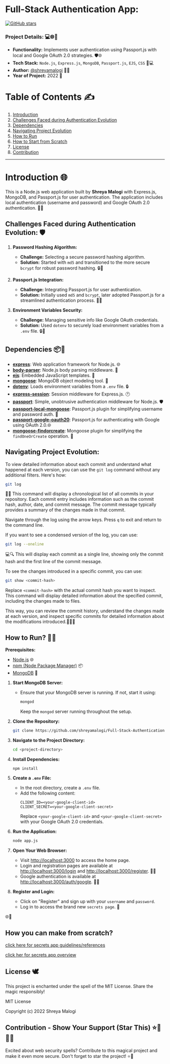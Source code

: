 # Full-Stack Authentication App:

[![GitHub stars](https://img.shields.io/github/stars/shreyamalogi/Full-Stack-Authentication-App.svg?style=social)](https://github.com/shreyamalogi/Full-Stack-Authentication-App/stargazers)

### Project Details: 💻🌐📅

- **Functionality:** Implements user authentication using Passport.js with local and Google OAuth 2.0 strategies. 🛡️🌐
- **Tech Stack:** `Node.js`, `Express.js`, `MongoDB`, `Passport.js`, `EJS`, `CSS` 🚀💻
- **Author:** [@shreyamalogi](https://github.com/shreyamalogi/) 👩‍💻
- **Year of Project:** 2022 📅

# Table of Contents ✍️

1. [Introduction](#introduction-)
2. [Challenges Faced during Authentication Evolution](#challenges-faced-during-authentication-evolution-%EF%B8%8F)
3. [Dependencies](#dependencies-)
4. [Navigating Project Evolution](#navigating-project-evolution)
5. [How to Run](#how-to-run-)
6. [How to Start from Scratch](#how-you-can-make-from-scratch)
7. [License](#license-%EF%B8%8F)
8. [Contribution](#contribution---show-your-support-star-this-)


---

# Introduction 🌐

This is a Node.js web application built by **Shreya Malogi** with Express.js, MongoDB, and Passport.js for user authentication. The application includes local authentication (username and password) and Google OAuth 2.0 authentication. 🚀🔐

## Challenges Faced during Authentication Evolution: 🛡️

1. **Password Hashing Algorithm:**
   - **Challenge:** Selecting a secure password hashing algorithm.
   - **Solution:** Started with `md5` and transitioned to the more secure `bcrypt` for robust password hashing. 🔒🔐

2. **Passport.js Integration:**
   - **Challenge:** Integrating Passport.js for user authentication.
   - **Solution:** Initially used `md5` and `bcrypt`, later adopted Passport.js for a streamlined authentication process. 🤝🚀

3. **Environment Variables Security:**
   - **Challenge:** Managing sensitive info like Google OAuth credentials.
   - **Solution:** Used `dotenv` to securely load environment variables from a `.env` file. 🔒🔐



## Dependencies 📦🚀

- **[express](https://expressjs.com/)**: Web application framework for Node.js. 🌐
- **[body-parser](https://www.npmjs.com/package/body-parser)**: Node.js body parsing middleware. 🤖
- **[ejs](https://ejs.co/)**: Embedded JavaScript templates. 🎨
- **[mongoose](https://mongoosejs.com/)**: MongoDB object modeling tool. 🍃
- **[dotenv](https://www.npmjs.com/package/dotenv)**: Loads environment variables from a `.env` file. 🔒
- **[express-session](https://www.npmjs.com/package/express-session)**: Session middleware for Express.js. 🕐
- **[passport](http://www.passportjs.org/)**: Simple, unobtrusive authentication middleware for Node.js. 🛡️
- **[passport-local-mongoose](https://www.npmjs.com/package/passport-local-mongoose)**: Passport.js plugin for simplifying username and password auth. 🤝
- **[passport-google-oauth20](http://www.passportjs.org/packages/passport-google-oauth20/)**: Passport.js for authenticating with Google using OAuth 2.0.🌐
- **[mongoose-findorcreate](https://www.npmjs.com/package/mongoose-findorcreate)**: Mongoose plugin for simplifying the `findOneOrCreate` operation. 🔄



## Navigating Project Evolution:
 
 To view detailed information about each commit and understand what happened at each version, you can use the `git log` command without any additional filters. Here's how:

```bash
git log
```

🔄💡 This command will display a chronological list of all commits in your repository. Each commit entry includes information such as the commit hash, author, date, and commit message. The commit message typically provides a summary of the changes made in that commit.

Navigate through the log using the arrow keys. Press `q` to exit and return to the command line.

If you want to see a condensed version of the log, you can use:

```bash
git log --oneline
```

💻🔍 This will display each commit as a single line, showing only the commit hash and the first line of the commit message.

To see the changes introduced in a specific commit, you can use:

```bash
git show <commit-hash>
```

Replace `<commit-hash>` with the actual commit hash you want to inspect. This command will display detailed information about the specified commit, including the changes made to files.

This way, you can review the commit history, understand the changes made at each version, and inspect specific commits for detailed information about the modifications introduced.🚀📖👀



## How to Run? 🚀🔐

**Prerequisites:**
- [Node.js](https://nodejs.org/) 🌐
- [npm (Node Package Manager)](https://www.npmjs.com/) 📦
- [MongoDB](https://www.mongodb.com/) 🍃

1. **Start MongoDB Server:**
   - Ensure that your MongoDB server is running. If not, start it using:
     ```bash
     mongod
     ```
     Keep the `mongod` server running throughout the setup.

2. **Clone the Repository:**
   ```bash
   git clone https://github.com/shreyamalogi/Full-Stack-Authentication-App.git
   ```



3. **Navigate to the Project Directory:**
   ```bash
   cd <project-directory>
   ```

4. **Install Dependencies:**
   ```bash
   npm install
   ```

5. **Create a `.env` File:**
   - In the root directory, create a `.env` file.
   - Add the following content:
     ```env
     CLIENT_ID=<your-google-client-id>
     CLIENT_SECRET=<your-google-client-secret>
     ```
     Replace `<your-google-client-id>` and `<your-google-client-secret>` with your Google OAuth 2.0 credentials.

6. **Run the Application:**
   ```bash
   node app.js
   ```
  

7. **Open Your Web Browser:**
   - Visit [http://localhost:3000](http://localhost:3000) to access the home page.
   - Login and registration pages are available at [http://localhost:3000/login](http://localhost:3000/login) and [http://localhost:3000/register](http://localhost:3000/register). 🚪👥
   - Google authentication is available at [http://localhost:3000/auth/google](http://localhost:3000/auth/google). 🚀🔑
   
8. **Register and Login:**
   - Click on "Register" and sign up with your `username` and `password`.
   - Log in to access the brand new `secrets page`. 🌟

🌐🔐



## How you can make from scratch?
[click here for secrets app guidelines/references](https://github.com/shreyamalogi/WEBD-BOOK/blob/main/2_backend/08_passportjs/passportjs.pdf)

[click her for secrets app overview](https://github.com/shreyamalogi/secrets-app/blob/main/secrets%20overview.pdf)



## License 🕊️

This project is enchanted under the spell of the MIT License. Share the magic responsibly!

MIT License

Copyright (c) 2022 Shreya Malogi

## Contribution - Show Your Support (Star This) ⭐🌟📜✨

Excited about web security spells? Contribute to this magical project and make it even more secure. Don't forget to star the project! ⭐🌟

